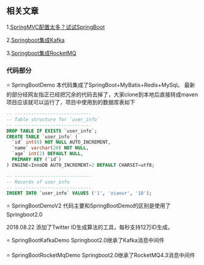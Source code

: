 ## 相关文章

1.[SpringMVC配置太多？试试SpringBoot](https://xiaour.github.io/2018/05/02/The_SpringMVC_configuration_is_too_much_Try_SpringBoot/)

2.[Springboot集成Kafka](https://xiaour.github.io/2018/05/23/Springboot_integrated_Kafka/)

3.[Springboot集成RocketMQ](https://xiaour.github.io/2018/08/16/SpringbootRocketMQ/)


### 代码部分

⭐️ SpringBootDemo
本代码集成了SpringBoot+MyBatis+Redis+MySql。
最新的部分经网友指正已经把冗余的代码去掉了，大家clone到本地后直接转成maven项目应该就可以运行了，项目中使用到的数据库表如下

```sql
-- ----------------------------
-- Table structure for `user_info`
-- ----------------------------
DROP TABLE IF EXISTS `user_info`;
CREATE TABLE `user_info` (
  `id` int(8) NOT NULL AUTO_INCREMENT,
  `name` varchar(20) NOT NULL,
  `age` int(2) DEFAULT NULL,
  PRIMARY KEY (`id`)
) ENGINE=InnoDB AUTO_INCREMENT=2 DEFAULT CHARSET=utf8;

-- ----------------------------
-- Records of user_info
-- ----------------------------
INSERT INTO `user_info` VALUES ('1', 'xiaour', '18');
```

⭐️ SpringBootDemoV2
代码主要和SpringBootDemo的区别是使用了Springboot2.0

2018.08.22 添加了Twitter ID生成算法的工具，每秒支持12万ID生成。

⭐️ SpringBootKafkaDemo
Springboot2.0继承了Kafka消息中间件

⭐️ SpringBootRocketMqDemo
Springboot2.0继承了RocketMQ4.3消息中间件



